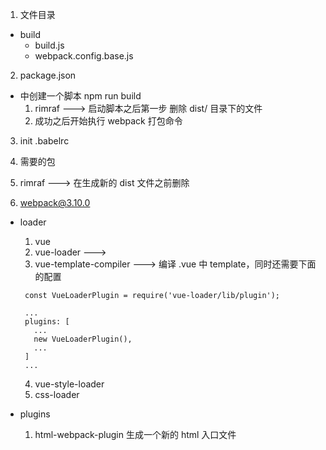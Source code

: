 1. 文件目录
  - build
    - build.js
    - webpack.config.base.js

2. package.json
  - 中创建一个脚本 npm run build
    1. rimraf ---> 启动脚本之后第一步 删除 dist/ 目录下的文件
    2. 成功之后开始执行 webpack 打包命令

3. init .babelrc

4. 需要的包
  1. rimraf ---> 在生成新的 dist 文件之前删除
  2. webpack@3.10.0
  - loader
    1. vue
    2. vue-loader --->
    3. vue-template-compiler ---> 编译 .vue 中 template，同时还需要下面的配置
      ```
       const VueLoaderPlugin = require('vue-loader/lib/plugin');

       ...
       plugins: [
         ...
         new VueLoaderPlugin(),
         ...
       ]
       ...
      ```

    4. vue-style-loader
    5. css-loader
  - plugins
    1. html-webpack-plugin 生成一个新的 html 入口文件
